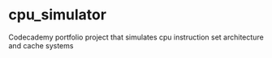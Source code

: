 # cpu_simulator
Codecademy portfolio project that simulates cpu instruction set architecture and cache systems
